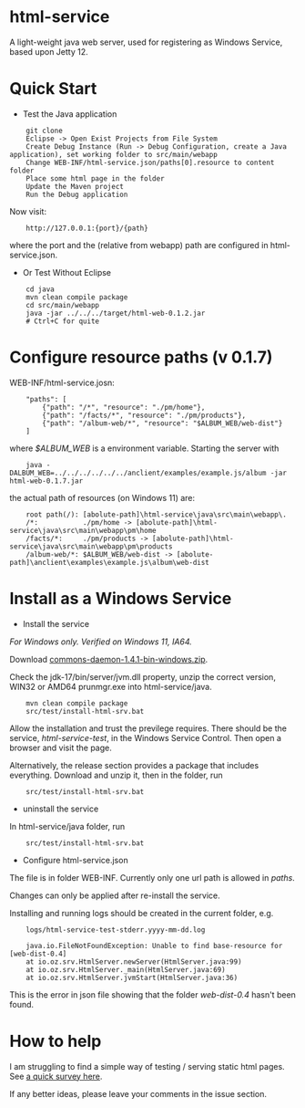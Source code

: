 # html-service

A light-weight java web server, used for registering as Windows Service, based upon Jetty 12.

# Quick Start

* Test the Java application

```
    git clone
    Eclipse -> Open Exist Projects from File System
    Create Debug Instance (Run -> Debug Configuration, create a Java application), set working folder to src/main/webapp
    Change WEB-INF/html-service.json/paths[0].resource to content folder
    Place some html page in the folder
    Update the Maven project
    Run the Debug application
```

Now visit:

```
    http://127.0.0.1:{port}/{path}
```

where the port and the (relative from webapp) path are configured in html-service.json. 

* Or Test Without Eclipse

```
    cd java
    mvn clean compile package
    cd src/main/webapp
    java -jar ../../../target/html-web-0.1.2.jar
    # Ctrl+C for quite
```

# Configure resource paths (v 0.1.7)

WEB-INF/html-service.josn:

```
    "paths": [
        {"path": "/*", "resource": "./pm/home"},
        {"path": "/facts/*", "resource": "./pm/products"},
        {"path": "/album-web/*", "resource": "$ALBUM_WEB/web-dist"}
    ]
```

where *$ALBUM_WEB* is a environment variable. Starting the server with

```
    java -DALBUM_WEB=../../../../../../anclient/examples/example.js/album -jar html-web-0.1.7.jar 
```
the actual path of resources (on Windows 11) are:

```
    root path(/): [abolute-path]\html-service\java\src\main\webapp\.
    /*:           ./pm/home -> [abolute-path]\html-service\java\src\main\webapp\pm\home
    /facts/*:     ./pm/products -> [abolute-path]\html-service\java\src\main\webapp\pm\products
    /album-web/*: $ALBUM_WEB/web-dist -> [abolute-path]\anclient\examples\example.js\album\web-dist
```

# Install as a Windows Service

* Install the service

*For Windows only. Verified on Windows 11, IA64.*

Download [commons-daemon-1.4.1-bin-windows.zip](https://downloads.apache.org/commons/daemon/binaries/windows/commons-daemon-1.4.1-bin-windows.zip).

Check the jdk-17/bin/server/jvm.dll property, unzip the correct version, WIN32 or AMD64
prunmgr.exe into html-service/java.

```
    mvn clean compile package
    src/test/install-html-srv.bat
```

Allow the installation and trust the previlege requires. There should be the
service, *html-service-test*, in the Windows Service Control. Then open a browser
and visit the page.

Alternatively, the release section provides a package that includes everything.
Download and unzip it, then in the folder, run

```
    src/test/install-html-srv.bat
```


* uninstall the service

In html-service/java folder, run

```
    src/test/install-html-srv.bat
```

* Configure html-service.json

The file is in folder WEB-INF. Currently only one url path is allowed in *paths*.

Changes can only be applied after re-install the service.

Installing and running logs should be created in the current folder, e.g.

```
    logs/html-service-test-stderr.yyyy-mm-dd.log

    java.io.FileNotFoundException: Unable to find base-resource for [web-dist-0.4]
	at io.oz.srv.HtmlServer.newServer(HtmlServer.java:99)
	at io.oz.srv.HtmlServer._main(HtmlServer.java:69)
	at io.oz.srv.HtmlServer.jvmStart(HtmlServer.java:36)
```

This is the error in json file showing that the folder *web-dist-0.4* hasn't been found.

# How to help

I am struggling to find a simple way of testing / serving static html pages.
See [a quick survey here](https://odys-z.github.io/notes/topics/winsrv.html).

If any better ideas, please leave your comments in the issue section. 
